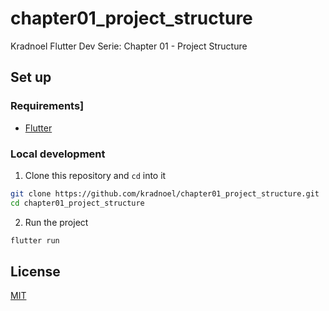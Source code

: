 # chapter01_project_structure

Kradnoel Flutter Dev Serie: Chapter 01 - Project Structure

## Set up

### Requirements]

- [Flutter](https://flutter.dev)


### Local development

1. Clone this repository and `cd` into it

```bash
git clone https://github.com/kradnoel/chapter01_project_structure.git
cd chapter01_project_structure
```

2. Run the project

```bash
flutter run
```

## License

[MIT](LICENSE)
